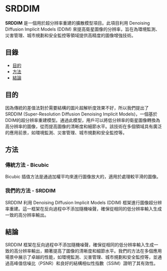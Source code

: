 # SRDDIM

**SRDDIM** 是一個用於超分辨率重建的擴散模型項目。此項目利用 Denoising Diffusion Implicit Models (DDIM) 來提高衛星圖像的分辨率，旨在為環境監測、災害管理、城市規劃和安全監控等領域提供高精度的圖像增強技術。

## 目錄

- [目的](#目的)
- [方法](#方法)
- [結論](#結論)


## 目的

因為傳統的差值法對於需要結構的圖片超解析度效果不好，所以我們提出了SRDDIM (Super-Resolution Diffusion Denoising Implicit Models)，一個基於DDIM的超分辨率重建模型。通過此模型，用戶可以將低分辨率的衛星圖像轉換為高分辨率的圖像，從而提高圖像的清晰度和細節水平。該技術在多個領域具有廣泛的應用前景，如環境監測、災害管理、城市規劃和安全監控等。

## 方法

### 傳統方法 - Bicubic

Bicubic 插值方法是通過加權平均來進行圖像放大的，適用於處理較平滑的圖像。

### 我們的方法 - SRDDIM

SRDDIM 利用 Denoising Diffusion Implicit Models (DDIM) 框架進行圖像超分辨率重建。這一框架在反向過程中不添加隨機噪聲，確保從相同的低分辨率輸入生成一致的高分辨率輸出。

## 結論
SRDDIM 框架在反向過程中不添加隨機噪聲，確保從相同的低分辨率輸入生成一致的高分辨率輸出，顯著提高了圖像的清晰度和細節水平。我們的方法在多個應用場景中展示了卓越的性能，如環境監測、災害管理、城市規劃和安全監控等，並通過高峰值信噪比（PSNR）和良好的結構相似性指數（SSIM）證明了其有效性。

